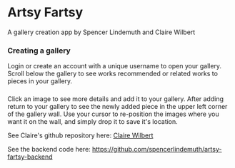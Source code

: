 

# Artsy Fartsy

A gallery creation app by Spencer Lindemuth and Claire Wilbert

### Creating a gallery

Login or create an account with a unique username to open your gallery. Scroll below the gallery to see works recommended or related works to pieces in your gallery. 

###

Click an image to see more details and add it to your gallery. After adding return to your gallery to see the newly added piece in the upper left corner of the gallery wall. Use your cursor to re-position the images where you want it on the wall, and simply drop it to save it's location. 



See Claire's github repository here: <a href="https://github.com/cthomasw"> Claire Wilbert </a>

See the backend code here: https://github.com/spencerlindemuth/artsy-fartsy-backend

